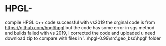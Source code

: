 # HPGL-
compile HPGL c++ code successful with vs2019 
the orginal code is from https://github.com/hpgl/hpgl
but the code has some error in sgs method and builds failed with vs 2019,
I corrected the code and uploaded u need download zip  to compare  with files in '..\hpgl-0.99\src\geo_bsd\hpgl'  folder
